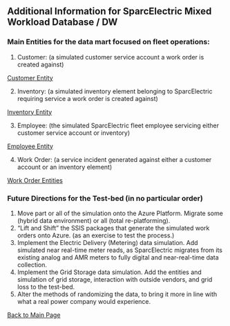 ## Additional Information for SparcElectric Mixed Workload Database / DW

### Main Entities for the data mart focused on fleet operations:

1. Customer: (a simulated customer service account a work order is created against)

[Customer Entity](/entities_pix/CustomerEntity.png)



2. Inventory: (a simulated inventory element belonging to 
SparcElectric requiring service a work order is created against)

[Inventory Entity](/entities_pix/InventoryEntity.png)



3. Employee: (the simulated SparcElectric fleet employee servicing either customer service account or inventory)

[Employee Entity](/entities_pix/EmployeeEntity.png)



4. Work Order: (a service incident generated against either a customer account or an inventory element)

[Work Order Entities](/entities_pix/WorkOrderEntities.png)




### Future Directions for the Test-bed (in no particular order)

1. Move part or all of the simulation onto the Azure Platform. Migrate some (hybrid data environment) or all (total re-platforming).
2. “Lift and Shift” the SSIS packages that generate the simulated work orders onto Azure. (as an exercise to test the process.)
3. Implement the Electric Delivery (Metering) data simulation. Add simulated near real-time meter reads, as SparcElectric migrates from its existing analog and AMR meters to fully digital and near-real-time data collection.
4. Implement the Grid Storage data simulation. Add the entities and simulation of grid storage, interaction with outside vendors, and grid loss to the test-bed.
5. Alter the methods of randomizing the data, to bring it more in line with what a real power company would experience.

[Back to Main Page](index.md)



